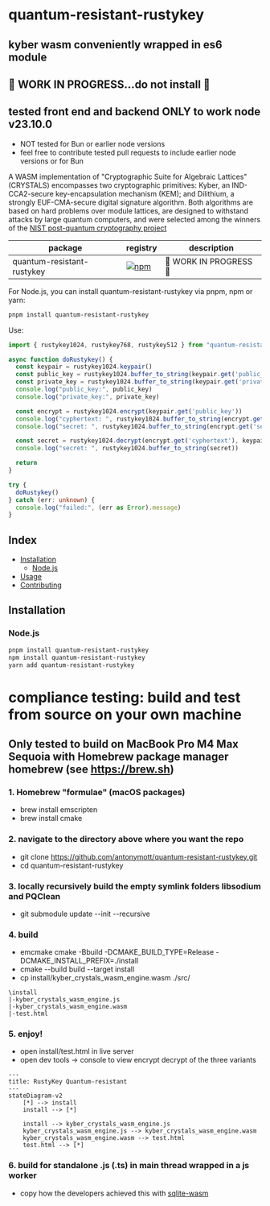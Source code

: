 # quantum-resistant-rustykey
## kyber wasm conveniently wrapped in es6 module

## 🚧 WORK IN PROGRESS...do not install 🚧
## tested front end and backend ONLY to work node v23.10.0
- NOT tested for Bun or earlier node versions
- feel free to contribute tested pull requests to include earlier node versions or for Bun

A WASM implementation of "Cryptographic Suite for Algebraic Lattices" (CRYSTALS) encompasses two cryptographic primitives: Kyber, an IND-CCA2-secure key-encapsulation mechanism (KEM); and Dilithium, a strongly EUF-CMA-secure digital signature algorithm. Both algorithms are based on hard problems over module lattices, are designed to withstand attacks by large quantum computers, and were selected among the winners of the [NIST post-quantum cryptography project](https://pq-crystals.org/index.shtml)

| package           | registry                                                                                                                  | description                                                                                                                                                                                                                          |
| ----------------- | ------------------------------------------------------------------------------------------------------------------------- | ------------------------------------------------------------------------------------------------------------------------------------------------------------------------------------------------------------------------------------ |
| quantum-resistant-rustykey | [![npm](https://img.shields.io/npm/v/quantum-resistant-rustykey)](https://www.npmjs.com/package/quantum-resistant-rustykeyy) |  🚧 WORK IN PROGRESS 🚧      |


<div align="left">
For Node.js, you can install quantum-resistant-rustykey via pnpm, npm or yarn:

```sh
pnpm install quantum-resistant-rustykey
```

Use:

```typescript
import { rustykey1024, rustykey768, rustykey512 } from "quantum-resistant-rustykey";

async function doRustykey() {
  const keypair = rustykey1024.keypair()
  const public_key = rustykey1024.buffer_to_string(keypair.get('public_key'))
  const private_key = rustykey1024.buffer_to_string(keypair.get('private_key'))
  console.log("public_key:", public_key)
  console.log("private_key:", private_key)

  const encrypt = rustykey1024.encrypt(keypair.get('public_key'))
  console.log("cyphertext: ", rustykey1024.buffer_to_string(encrypt.get('cyphertext')))
  console.log("secret: ", rustykey1024.buffer_to_string(encrypt.get('secret')))

  const secret = rustykey1024.decrypt(encrypt.get('cyphertext'), keypair.get('private_key'))
  console.log("secret: ", rustykey1024.buffer_to_string(secret))

  return
}

try {
  doRustykey()
} catch (err: unknown) {
  console.log("failed:", (err as Error).message)
}
```

## Index

- [Installation](#installation)
  - [Node.js](#nodejs)
- [Usage](#usage)
- [Contributing](#contributing)

## Installation

### Node.js

```sh
pnpm install quantum-resistant-rustykey
npm install quantum-resistant-rustykey
yarn add quantum-resistant-rustykey
```

# compliance testing: build and test from source on your own machine

## Only tested to build on MacBook Pro M4 Max Sequoia with Homebrew package manager homebrew (see https://brew.sh)
### 1. Homebrew "formulae" (macOS packages)
- brew install emscripten
- brew install cmake

### 2. navigate to the directory above where you want the repo
- git clone https://github.com/antonymott/quantum-resistant-rustykey.git
- cd quantum-resistant-rustykey

### 3. locally recursively build the empty symlink folders libsodium and PQClean
- git submodule update --init --recursive

### 4. build
- emcmake cmake -Bbuild -DCMAKE_BUILD_TYPE=Release -DCMAKE_INSTALL_PREFIX=./install
- cmake --build build --target install
- cp install/kyber_crystals_wasm_engine.wasm ./src/

```
\install
|-kyber_crystals_wasm_engine.js
|-kyber_crystals_wasm_engine.wasm
|-test.html
```

### 5. enjoy!
- open install/test.html in live server
- open dev tools -> console to view encrypt decrypt of the three variants

```mermaid
---
title: RustyKey Quantum-resistant
---
stateDiagram-v2
    [*] --> install
    install --> [*]

    install --> kyber_crystals_wasm_engine.js
    kyber_crystals_wasm_engine.js --> kyber_crystals_wasm_engine.wasm
    kyber_crystals_wasm_engine.wasm --> test.html
    test.html --> [*]

```
### 6. build for standalone .js (.ts) in main thread wrapped in a js worker
- copy how the developers achieved this with [sqlite-wasm](https://github.com/sqlite/sqlite-wasm)
